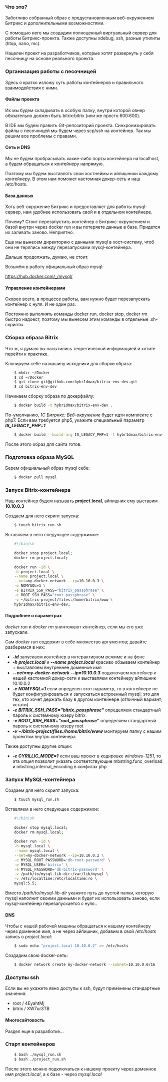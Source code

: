 ### Что это?

Заботливо собранный образ с предустановленным веб-окружением Битрикс и дополнительными возможностями.

С помощью него мы создадим полноценный виртуальный сервер для работы Битрикс-проекта.
Также доступны xdebug, ssh, разные утилиты (htop, nano, mc).

Нацелен проект на разработчиков, которые хотят развернуть у себя песочницу на основе реального проекта.

### Организация работы с песочницей

Здесь я кратко изложу суть работы контейнеров и правильного взаимодействия с ними.

#### Файлы проекта
Их мы будем складывать в особую папку, внутри которой овнер обязательно должен быть bitrix:bitrix (или же просто 600:600).

В IDE мы будем править Git-репозиторий проекта. Синхронизировать файлы с песочницей мы будем через scp/ssh на контейнер. 
Так мы решим все проблемы с правами.

#### Сеть и DNS

Мы не будем пробрасывать какие-либо порты контейнера на localhost, а будем обращаться к контейнеру напрямую.

Поэтому мы будем выставлять свои хостнеймы и айпишники каждому контейнеру. В этом нам поможет кастомная докер-сеть и наш /etc/hosts.

#### База данных

Хоть веб-окружение Битрикс и предоставляет для работы mysql-сервер, нам удобнее использовать свой и в отдельном контейнере.

Почему? Стоит перезапустить контейнер с Битрикс-окружением и базой внутри через docker run и вы потеряете данные в базе.
Придется их заливать заново. Неприятно.

Еще мы вынесем директорию с данными mysql в хост-систему, чтоб они не терялись между перезапусками mysql-контейнера.

Дальше продолжать, думаю, не стоит.

Возьмём в работу официальный образ mysql:

https://hub.docker.com/_/mysql/

#### Управление контейнерами

Скорее всего, в процессе работы, вам нужно будет перезапускать контейнер с нуля. И не один раз.

Постоянно выполнять команды docker run, docker stop, docker rm быстро надоест, поэтому мы вынесем этим команды в отдельные .sh-скрипты.

### Сборка образа Bitrix

Что ж, я думаю вы насытились теоретической информацией и хотите перейти к практике.

Клонируем себе на машину исходники для сборки образа:

```bash
    $ mkdir ~/Docker
    $ cd ~/Docker
    $ git clone git@github.com:hybr1dmax/bitrix-env-dev.git
    $ cd bitrix-env-dev
```

Начинаем сборку образа по докерфайлу:

```bash
    $ docker build -t hybr1dmax/bitrix-env-dev . 
```
По-умолчанию, _1С Битрикс: Веб-окружение_ будет идти комплекте с php7.
Если вам требуется php5, укажите специальный параметр **_IS_LEGACY_PHP=1_**

```bash
    $ docker build --build-arg IS_LEGACY_PHP=1 -t hybr1dmax/bitrix-env-dev .
```

После этого образ для сайта готов.


### Подготовка образа MySQL

Берем официальный образ mysql себе:

```bash
    $ docker pull mysql

```

### Запуск Bitrix-контейнера


Наш контейнер будем называть **project.local**, айпишник ему выставим **10.10.0.3**

Создаем для него скрипт запуска:
```bash
    $ touch bitrix_run.sh
```

Вставляем в него следующее содержимое:
```bash
    #!/bin/sh
    
    docker stop project.local;
    docker rm project.local;
    
    docker run -id \
    -h project.local \
    --name project.local \
    --net=my-docker-network --ip=10.10.0.3 \
    -e NOMYSQL=1 \
    -e BITRIX_SSH_PASS="bitrix_passphrase" \
    -e ROOT_SSH_PASS="root_passphrase" \
    -v ~/bitrix-project/files:/home/bitrix/www \
    hybr1dmax/bitrix-env-dev;
```

#### Подробнее о параметрах

_docker run_ и _docker rm_ уничтожают контейнер, если мы его уже запускали. 

Сам _docker run_ содержит в себе множество аргументов; давайте разберемся в них:

* **_-id_** запускаем контейнер в интерактивном режиме и на фоне
* **_-h project.local_** и **_--name project.local_** красиво обзываем контейнер + выставляем внутреннее доменное имя
* **_--net=my-docker-network --ip=10.10.0.3_** подключаем контейнер к нашей кастомной докер-сети и выставляем контейнеру айпишник 10.10.0.2
* **_-e NOMYSQL=1_** если определен этот параметр, то в контейнере не будет конфигурироваться и запускаться встроенный mysql; это для тех, кто хочет держать базу в другом контейнере (отличный вариант, кстати)
* **_-e BITRIX_SSH_PASS="bitrix_passphrase"_** определяем стандартный пароль к системному юзеру bitrix
* **_-e ROOT_SSH_PASS="root_passphrase"_** определяем стандартный пароль к системному юзеру root
* **_-v ~/bitrix-project/files:/home/bitrix/www_** монтируем папку с нашим проектом внутрь контейнера

Также доступны другие опции:

* **_-e CYRILLIC_MODE=1_** если ваш проект в кодировке _windows-1251_, то эта опция позволит указать соответствующие mbstring.func_overload и mbstring.internal_encoding в конфигах php


### Запуск MySQL-контейнера

Создаем для него скрипт запуска:
```bash
    $ touch mysql_run.sh
```

Вставляем в него следующее содержимое:
```bash
    #!/bin/sh
    
    docker stop mysql.local;
    docker rm mysql.local;
    
    docker run -id \
    -h mysql.local \
    --name mysql.local \
    --net=my-docker-network --ip=10.10.0.2 \
    -e MYSQL_ROOT_PASSWORD='db-root-password' \
    -e MYSQL_USER='bitrix' \
    -e MYSQL_PASSWORD='db-bitrix-password' \
    -v /path/to/mysql-lib-dir:/var/lib/mysql \
    -v /etc/localtime:/etc/localtime:ro \
    mysql:5.5;
```

Вместо _/path/to/mysql-lib-dir_ укажите путь до пустой папки, которую mysql наполнит своими данными и будет их использовать заново, если mysql-контейнер перезапускается с нуля..

#### DNS

Чтобы с нашей рабочей машины обращаться к нашему контейнеру через доменное имя, а не через айпишник, добавим в свой _/etc/hosts_ запись о _project.local_:
```bash
    $ sudo echo "project.local 10.10.0.2" >> /etc/hosts
```

Создадим свою docker-сеть:

```bash
    $ docker network create my-docker-network --subnet=10.10.0.0/16
```


### Доступы ssh

Если вы не укажете явно доступы к ssh, будут применены стандартные значения:

* root / 4EyahtMj
* bitrix / XW7ur3TB


#### Многосайтовость

Раздел еще в разработке...


### Старт контейнеров

```bash
    $ bash ./mysql_run.sh
    $ bash ./project_run.sh
```

После этого можно подключаться к нашему проекту через доменное имя _project.local_, а к базе - через _mysql.local_